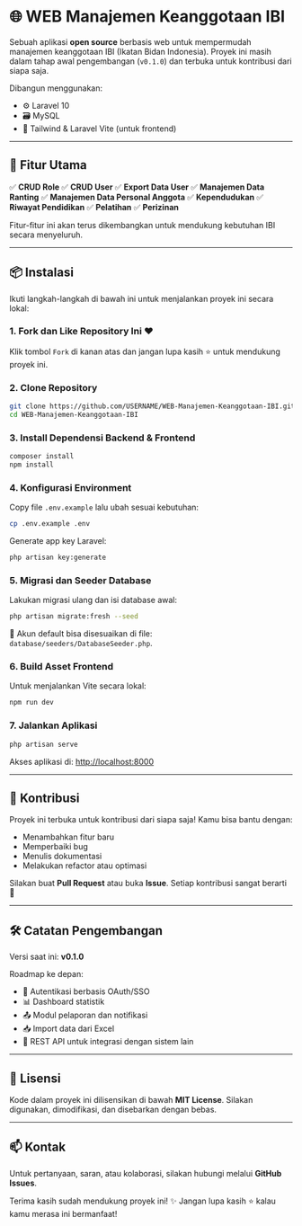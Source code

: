 # 🌐 WEB Manajemen Keanggotaan IBI

Sebuah aplikasi **open source** berbasis web untuk mempermudah manajemen keanggotaan IBI (Ikatan Bidan Indonesia). Proyek ini masih dalam tahap awal pengembangan (`v0.1.0`) dan terbuka untuk kontribusi dari siapa saja.

Dibangun menggunakan:

* ⚙️ Laravel 10
* 🗃️ MySQL
* 🎨 Tailwind & Laravel Vite (untuk frontend)

---

## 🚀 Fitur Utama

✅ **CRUD Role**
✅ **CRUD User**
✅ **Export Data User**
✅ **Manajemen Data Ranting**
✅ **Manajemen Data Personal Anggota**
✅ **Kependudukan**
✅ **Riwayat Pendidikan**
✅ **Pelatihan**
✅ **Perizinan**

Fitur-fitur ini akan terus dikembangkan untuk mendukung kebutuhan IBI secara menyeluruh.

---

## 📦 Instalasi

Ikuti langkah-langkah di bawah ini untuk menjalankan proyek ini secara lokal:

### 1. Fork dan Like Repository Ini ❤️

Klik tombol `Fork` di kanan atas dan jangan lupa kasih ⭐️ untuk mendukung proyek ini.

### 2. Clone Repository

```bash
git clone https://github.com/USERNAME/WEB-Manajemen-Keanggotaan-IBI.git
cd WEB-Manajemen-Keanggotaan-IBI
```

### 3. Install Dependensi Backend & Frontend

```bash
composer install
npm install
```

### 4. Konfigurasi Environment

Copy file `.env.example` lalu ubah sesuai kebutuhan:

```bash
cp .env.example .env
```

Generate app key Laravel:

```bash
php artisan key:generate
```

### 5. Migrasi dan Seeder Database

Lakukan migrasi ulang dan isi database awal:

```bash
php artisan migrate:fresh --seed
```

🧪 Akun default bisa disesuaikan di file: `database/seeders/DatabaseSeeder.php`.

### 6. Build Asset Frontend

Untuk menjalankan Vite secara lokal:

```bash
npm run dev
```

### 7. Jalankan Aplikasi

```bash
php artisan serve
```

Akses aplikasi di: [http://localhost:8000](http://localhost:8000)

---

## 🤝 Kontribusi

Proyek ini terbuka untuk kontribusi dari siapa saja!
Kamu bisa bantu dengan:

* Menambahkan fitur baru
* Memperbaiki bug
* Menulis dokumentasi
* Melakukan refactor atau optimasi

Silakan buat **Pull Request** atau buka **Issue**.
Setiap kontribusi sangat berarti 💪

---

## 🛠️ Catatan Pengembangan

Versi saat ini: **v0.1.0**

Roadmap ke depan:

* 🔐 Autentikasi berbasis OAuth/SSO
* 📊 Dashboard statistik
* 📤 Modul pelaporan dan notifikasi
* 📥 Import data dari Excel
* 🔌 REST API untuk integrasi dengan sistem lain

---

## 🪪 Lisensi

Kode dalam proyek ini dilisensikan di bawah **MIT License**.
Silakan digunakan, dimodifikasi, dan disebarkan dengan bebas.

---

## 📫 Kontak

Untuk pertanyaan, saran, atau kolaborasi, silakan hubungi melalui **GitHub Issues**.

Terima kasih sudah mendukung proyek ini!
✨ Jangan lupa kasih ⭐️ kalau kamu merasa ini bermanfaat!
